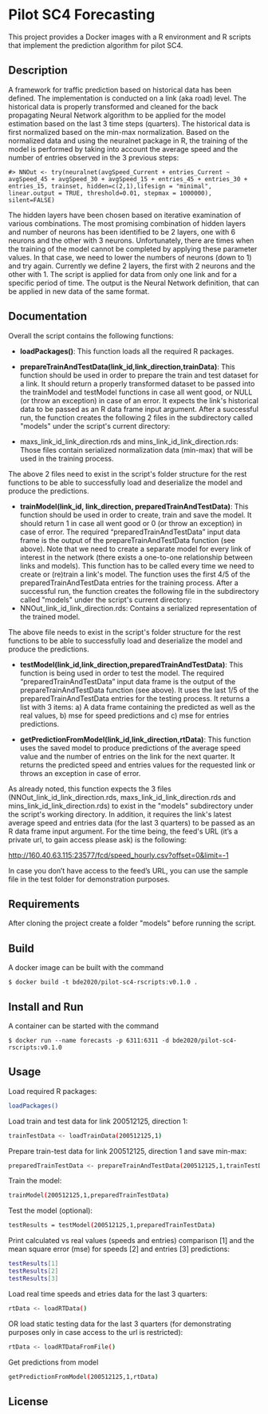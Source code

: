Pilot SC4 Forecasting
=====================
This project provides a Docker images with a R environment and R scripts that implement the prediction
algorithm for pilot SC4.  

## Description
A framework for traffic prediction based on historical data has been defined. The implementation is conducted 
on a link (aka road) level. The historical data is properly transformed and cleaned for the back propagating 
Neural Network algorithm to be applied for the model estimation based on the last 3 time steps (quarters). The 
historical data is first normalized based on the min-max normalization. Based on the normalized data and using 
the neuralnet package in R, the training of the model is performed by taking into account the average speed and 
the number of entries observed in the 3 previous steps:

    #> NNOut <- try(neuralnet(avgSpeed_Current + entries_Current ~ avgSpeed_45 + avgSpeed_30 + avgSpeed_15 + entries_45 + entries_30 + entries_15, trainset, hidden=c(2,1),lifesign = "minimal", linear.output = TRUE, threshold=0.01, stepmax = 1000000), silent=FALSE)


The hidden layers have been chosen based on iterative examination of various combinations. The most promising 
combination of hidden layers and number of neurons has been identified to be 2 layers, one with 6 neurons and the
 other with 3 neurons. Unfortunately, there are times when the training of the model cannot be completed by applying 
these parameter values. In that case, we need to lower the numbers of neurons (down to 1) and try again. Currently 
we define 2 layers, the first with 2 neurons and the other with 1. The script is applied for data from only one 
link and for a specific period of time. The output is the Neural Network definition, that can be applied in new 
data of the same format.

## Documentation 

Overall the script contains the following functions:

- **loadPackages()**: This function loads all the required R packages.

- **prepareTrainAndTestData(link_id,link_direction,trainData)**: This function should be used in order to prepare the train and test dataset for a link. It should return a properly transformed dataset to be passed into the trainModel and testModel functions in case all went good, or NULL (or throw an exception) in case of an error. It expects the link's historical data to be passed as an R data frame input argument. After a successful run, the function creates the following 2 files in the subdirectory called "models" under the script's current directory:
 - maxs_link_id_link_direction.rds and mins_link_id_link_direction.rds: Those files contain serialized normalization data (min-max) that will be used in the training process.
 
 The above 2 files need to exist in the script's folder structure for the rest functions to be able to successfully load and deserialize the model and produce the predictions.

- **trainModel(link_id, link_direction, preparedTrainAndTestData)**: This function should be used in order to create, train and save the model. It should return 1 in case all went good or 0 (or throw an exception) in case of error. The required “preparedTrainAndTestData” input data frame is the output of the prepareTrainAndTestData function (see above). Note that we need to create a separate model for every link of interest in the network (there exists a one-to-one relationship between links and models). This function has to be called every time we need to create or (re)train a link's model. The function uses the first 4/5 of the preparedTrainAndTestData entries for the training process. After a successful run, the function creates the following file in the subdirectory called "models" under the script's current directory:
 - NNOut_link_id_link_direction.rds: Contains a serialized representation of the trained model.
 
 The above file needs to exist in the script's folder structure for the rest functions to be able to successfully load and deserialize the model and produce the predictions.
 
- **testModel(link_id,link_direction,preparedTrainAndTestData)**: This function is being used in order to test the model. The required “preparedTrainAndTestData” input data frame is the output of the prepareTrainAndTestData function (see above). It uses the last 1/5 of the preparedTrainAndTestData entries for the testing process. It returns a list with 3 items: a) A data frame containing the predicted as well as the real values, b) mse for speed predictions and c) mse for entries predictions.

- **getPredictionFromModel(link_id,link_direction,rtData)**: This function uses the saved model to produce predictions of the average speed value and the number of entries on the link for the next quarter. It returns the predicted speed and entries values for the requested link or throws an exception in case of error. 

 As already noted, this function expects the 3 files (NNOut_link_id_link_direction.rds, maxs_link_id_link_direction.rds and mins_link_id_link_direction.rds) to exist in the "models" subdirectory under the script's working directory. In addition, it requires the link's latest average speed and entries data (for the last 3 quarters) to be passed as an R data frame input argument. For the time being, the feed's URL (it’s a private url, to gain access please ask) is the following:

 http://160.40.63.115:23577/fcd/speed_hourly.csv?offset=0&limit=-1 
 
 In case you don’t have access to the feed’s URL, you can use the sample file in the test folder for demonstration purposes.


## Requirements 
After cloning the project create a folder "models" before running the script.

## Build 
A docker image can be built with the command

    $ docker build -t bde2020/pilot-sc4-rscripts:v0.1.0 .    

## Install and Run 
A container can be started with the command

    $ docker run --name forecasts -p 6311:6311 -d bde2020/pilot-sc4-rscripts:v0.1.0

## Usage 
Load required R packages:
```sh
loadPackages()
```
Load train and test data for link 200512125, direction 1:
```sh
trainTestData <- loadTrainData(200512125,1)
```
Prepare train-test data for link 200512125, direction 1 and save min-max:
```sh
preparedTrainTestData <- prepareTrainAndTestData(200512125,1,trainTestData)
```
Train the model:
```sh
trainModel(200512125,1,preparedTrainTestData)
```
Test the model (optional):
```sh
testResults = testModel(200512125,1,preparedTrainTestData)
```
Print calculated vs real values (speeds and entries) comparison [1] and the mean square error (mse) for speeds [2] and entries [3] predictions:
```sh
testResults[1]
testResults[2] 
testResults[3] 
```
Load real time speeds and etries data for the last 3 quarters:
```sh
rtData <- loadRTData()
```
OR load static testing data for the last 3 quarters (for demonstrating purposes only in case access to the url is restricted):
```sh
rtData <- loadRTDataFromFile()
```
Get predictions from model
```sh
getPredictionFromModel(200512125,1,rtData)
```

## License 
 
